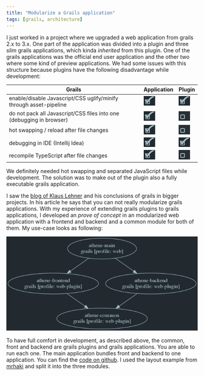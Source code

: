 ```yaml
---
title: "Modularize a Grails application"
tags: [grails, architecture]
---
```


I just worked in a project where we upgraded a web application from grails 2.x to 3.x. One part of the application was divided into a plugin and three _slim_ grails applications, which kinda _inherited_ from this plugin. One of the grails applications was the official end user application and the other two where some kind of preview applications. We had some issues with this structure because plugins have the following disadvantage while development:

Grails | Application | Plugin
--- | --- | ---
enable/disable Javascript/CSS uglify/minify through asset-pipeline | ![check](/images/system/check.png) | ![check](/images/system/check.png)
do not pack all Javascript/CSS files into one (debugging in browser) | ![check](/images/system/check.png) | ![uncheck](/images/system/uncheck.png)
hot swapping / reload after file changes | ![check](/images/system/check.png) | ![uncheck](/images/system/uncheck.png)
debugging in IDE (Intellij Idea) | ![check](/images/system/check.png) | ![check](/images/system/check.png)
recompile TypeScript after file changes | ![check](/images/system/check.png) | ![uncheck](/images/system/uncheck.png)

We definitely needed hot swapping and separated JavaScript files while development. The solution was to make out of the plugin also a fully executable grails application.

I saw the [blog of Klaus Lehner][klaus-lehner-blog] and his conclusions of grails in bigger projects. In his article he says that you can not really modularize grails applications. With my experience of extending grails plugins to grails applications, I developed an _prove of concept_ in an modularized web application with a frontend and backend and a common module for both of them. My use-case looks as following:

![examples dependency tree](/images/blog/dependency-tree.dracula.png)

To have full comfort in development, as described above, the common, front and backend are grails plugins and grails applications. You are able to run each one. The main application bundles front and backend to one application. You can find the [code on github][grails-modular].
I used the layout example from [mrhaki][mrhaki] and split it into the three modules.

[klaus-lehner-blog]: https://www.catalysts.cc/diskussion/grails-in-large-projects-part-3/
[grails-modular]: https://github.com/kubera/grails-modular
[mrhaki]: http://mrhaki.blogspot.ch/2011/03/grails-goodness-applying-layouts-in.html
